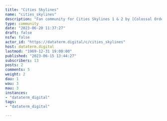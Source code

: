 ```yaml
---
title: "Cities Skylines" 
name: "cities_skylines"
description: "Fan community for Cities Skylines 1 & 2 by [Colossal Order](https://colossalorder.fi/)"
type: community
date: "2023-06-20 11:37:27"
draft: false
nsfw: false
actor_id: "https://dataterm.digital/c/cities_skylines"
host: dataterm.digital
lastmod: "1969-12-31 19:00:00"
published: "2023-06-15 13:44:27"
subscribers: 13
posts: 2
comments: 5
weight: 2
dau: 1
wau: 3
mau: 3
instances:
- "dataterm_digital"
tags: 
- "dataterm_digital"

---
```


